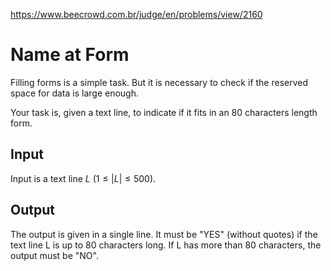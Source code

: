 https://www.beecrowd.com.br/judge/en/problems/view/2160

# Name at Form

Filling forms is a simple task. But it is necessary to check if the reserved
space for data is large enough.

Your task is, given a text line, to indicate if it fits in an 80 characters
length form.

## Input

Input is a text line $L$ ($1 \leq |L| \leq 500$).

## Output

The output is given in a single line. It must be "YES" (without quotes) if the
text line L is up to 80 characters long. If L has more than 80 characters, the
output must be "NO".

